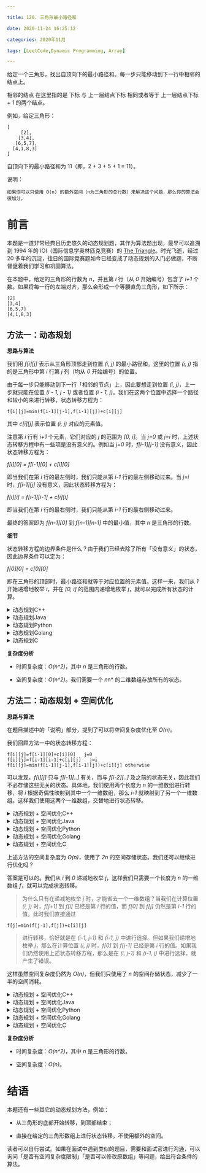 ```yaml
---

title: 120. 三角形最小路径和

date: 2020-11-24 16:25:12

categories: 2020年11月

tags: [LeetCode,Dynamic Programming, Array]

---
```

 
给定一个三角形，找出自顶向下的最小路径和。每一步只能移动到下一行中相邻的结点上。

相邻的结点 在这里指的是 下标 与 上一层结点下标 相同或者等于 上一层结点下标 + 1 的两个结点。

<!-- more -->



 

例如，给定三角形：
    
    [
         [2],
        [3,4],
       [6,5,7],
      [4,1,8,3]
    ]
自顶向下的最小路径和为 11（即，2 + 3 + 5 + 1 = 11）。

 

说明：
    
    如果你可以只使用 O(n) 的额外空间（n为三角形的总行数）来解决这个问题，那么你的算法会很加分。
    

# 前言

本题是一道非常经典且历史悠久的动态规划题，其作为算法题出现，最早可以追溯到 1994 年的 IOI（国际信息学奥林匹克竞赛）的 [The Triangle](https://ioinformatics.org/files/ioi1994problem1.pdf)。时光飞逝，经过 20 多年的沉淀，往日的国际竞赛题如今已经变成了动态规划的入门必做题，不断督促着我们学习和巩固算法。

在本题中，给定的三角形的行数为 *n*，并且第 *i* 行（从 *0* 开始编号）包含了 *i+1* 个数。如果将每一行的左端对齐，那么会形成一个等腰直角三角形，如下所示：

```
[2]
[3,4]
[6,5,7]
[4,1,8,3]
```

## 方法一：动态规划

**思路与算法**

我们用 *f[i][j]* 表示从三角形顶部走到位置 *(i, j)* 的最小路径和。这里的位置 *(i, j)* 指的是三角形中第 *i* 行第 *j* 列（均从 *0* 开始编号）的位置。

由于每一步只能移动到下一行「相邻的节点」上，因此要想走到位置 *(i, j)*，上一步就只能在位置 *(i - 1, j - 1)* 或者位置 *(i - 1, j)*。我们在这两个位置中选择一个路径和较小的来进行转移，状态转移方程为：

    f[i][j]=min(f[i-1][j-1],f[i-1][j])+c[i][j]

其中 *c[i][j]* 表示位置 *(i, j)* 对应的元素值。

注意第 *i* 行有 *i+1* 个元素，它们对应的 *j* 的范围为 *[0, i]*。当 *j=0* 或 *j=i* 时，上述状态转移方程中有一些项是没有意义的。例如当 *j=0* 时，*f[i-1][j-1]* 没有意义，因此状态转移方程为：

*f[i][0] = f[i-1][0] + c[i][0]*

即当我们在第 *i* 行的最左侧时，我们只能从第 *i-1* 行的最左侧移动过来。当 *j=i* 时，*f[i-1][j]* 没有意义，因此状态转移方程为：

*f[i][i] = f[i-1][i-1] + c[i][i]*

即当我们在第 *i* 行的最右侧时，我们只能从第 *i-1* 行的最右侧移动过来。

最终的答案即为 *f[n-1][0]* 到 *f[n-1][n-1]* 中的最小值，其中 *n* 是三角形的行数。

**细节**

状态转移方程的边界条件是什么？由于我们已经去除了所有「没有意义」的状态，因此边界条件可以定为：

*f[0][0] = c[0][0]*

即在三角形的顶部时，最小路径和就等于对应位置的元素值。这样一来，我们从 *1* 开始递增地枚举 *i*，并在 *[0, i]* 的范围内递增地枚举 *j*，就可以完成所有状态的计算。

<details>
    <summary>动态规划C++</summary>


```C++ [sol1-C++]
class Solution {
public:
    int minimumTotal(vector<vector<int>>& triangle) {
        int n = triangle.size();
        vector<vector<int>> f(n, vector<int>(n));
        f[0][0] = triangle[0][0];
        for (int i = 1; i < n; ++i) {
            f[i][0] = f[i - 1][0] + triangle[i][0];
            for (int j = 1; j < i; ++j) {
                f[i][j] = min(f[i - 1][j - 1], f[i - 1][j]) + triangle[i][j];
            }
            f[i][i] = f[i - 1][i - 1] + triangle[i][i];
        }
        return *min_element(f[n - 1].begin(), f[n - 1].end());
    }
};
```
</details>
<details>
    <summary>动态规划Java</summary>


```Java [sol1-Java]
class Solution {
    public int minimumTotal(List<List<Integer>> triangle) {
        int n = triangle.size();
        int[][] f = new int[n][n];
        f[0][0] = triangle.get(0).get(0);
        for (int i = 1; i < n; ++i) {
            f[i][0] = f[i - 1][0] + triangle.get(i).get(0);
            for (int j = 1; j < i; ++j) {
                f[i][j] = Math.min(f[i - 1][j - 1], f[i - 1][j]) + triangle.get(i).get(j);
            }
            f[i][i] = f[i - 1][i - 1] + triangle.get(i).get(i);
        }
        int minTotal = f[n - 1][0];
        for (int i = 1; i < n; ++i) {
            minTotal = Math.min(minTotal, f[n - 1][i]);
        }
        return minTotal;
    }
}
```
</details>
<details>
    <summary>动态规划Python</summary>


```Python [sol1-Python3]
class Solution:
    def minimumTotal(self, triangle: List[List[int]]) -> int:
        n = len(triangle)
        f = [[0] * n for _ in range(n)]
        f[0][0] = triangle[0][0]

        for i in range(1, n):
            f[i][0] = f[i - 1][0] + triangle[i][0]
            for j in range(1, i):
                f[i][j] = min(f[i - 1][j - 1], f[i - 1][j]) + triangle[i][j]
            f[i][i] = f[i - 1][i - 1] + triangle[i][i]
        
        return min(f[n - 1])
```
</details>
<details>
    <summary>动态规划Golang</summary>


```golang [sol1-Golang]
func minimumTotal(triangle [][]int) int {
    n := len(triangle)
    f := make([][]int, n)
    for i := 0; i < n; i++ {
        f[i] = make([]int, n)
    }
    f[0][0] = triangle[0][0]
    for i := 1; i < n; i++ {
        f[i][0] = f[i - 1][0] + triangle[i][0]
        for j := 1; j < i; j++ {
            f[i][j] = min(f[i - 1][j - 1], f[i - 1][j]) + triangle[i][j]
        }
        f[i][i] = f[i - 1][i - 1] + triangle[i][i]
    }
    ans := math.MaxInt32
    for i := 0; i < n; i++ {
        ans = min(ans, f[n-1][i])
    }
    return ans
}

func min(x, y int) int {
    if x < y {
        return x
    }
    return y
}
```
</details>
<details>
    <summary>动态规划C</summary>


```C [sol1-C]
int minimumTotal(int** triangle, int triangleSize, int* triangleColSize) {
    int f[triangleSize][triangleSize];
    memset(f, 0, sizeof(f));
    f[0][0] = triangle[0][0];
    for (int i = 1; i < triangleSize; ++i) {
        f[i][0] = f[i - 1][0] + triangle[i][0];
        for (int j = 1; j < i; ++j) {
            f[i][j] = fmin(f[i - 1][j - 1], f[i - 1][j]) + triangle[i][j];
        }
        f[i][i] = f[i - 1][i - 1] + triangle[i][i];
    }
    int ret = f[triangleSize - 1][0];
    for (int i = 1; i < triangleSize; i++)
        ret = fmin(ret, f[triangleSize - 1][i]);
    return ret;
}
```
</details>

**复杂度分析**

- 时间复杂度：*O(n^2)*，其中 *n* 是三角形的行数。

- 空间复杂度：*O(n^2)*。我们需要一个 *n*n* 的二维数组存放所有的状态。


## 方法二：动态规划 + 空间优化

**思路与算法**

在题目描述中的「说明」部分，提到了可以将空间复杂度优化至 *O(n)*。

我们回顾方法一中的状态转移方程：

    f[i][j]=f[i-1][0]+c[i][0]   j=0
    f[i][j]=f[i-1][i-1]+c[i][j]   j=i
    f[i][j]=min(f[i-1][j-1],f[i-1][j])+c[i][j] otherwise

可以发现，*f[i][j]* 只与 *f[i-1][..]* 有关，而与 *f[i-2][..]* 及之前的状态无关，因此我们不必存储这些无关的状态。具体地，我们使用两个长度为 *n* 的一维数组进行转移，将 *i* 根据奇偶性映射到其中一个一维数组，那么 *i-1* 就映射到了另一个一维数组。这样我们使用这两个一维数组，交替地进行状态转移。
<details>
    <summary>动态规划 + 空间优化C++</summary>


```C++ [sol2-C++]
class Solution {
public:
    int minimumTotal(vector<vector<int>>& triangle) {
        int n = triangle.size();
        vector<vector<int>> f(2, vector<int>(n));
        f[0][0] = triangle[0][0];
        for (int i = 1; i < n; ++i) {
            int curr = i % 2;
            int prev = 1 - curr;
            f[curr][0] = f[prev][0] + triangle[i][0];
            for (int j = 1; j < i; ++j) {
                f[curr][j] = min(f[prev][j - 1], f[prev][j]) + triangle[i][j];
            }
            f[curr][i] = f[prev][i - 1] + triangle[i][i];
        }
        return *min_element(f[(n - 1) % 2].begin(), f[(n - 1) % 2].end());
    }
};
```
</details>
<details>
    <summary>动态规划 + 空间优化Java</summary>


```Java [sol2-Java]
class Solution {
    public int minimumTotal(List<List<Integer>> triangle) {
        int n = triangle.size();
        int[][] f = new int[2][n];
        f[0][0] = triangle.get(0).get(0);
        for (int i = 1; i < n; ++i) {
            int curr = i % 2;
            int prev = 1 - curr;
            f[curr][0] = f[prev][0] + triangle.get(i).get(0);
            for (int j = 1; j < i; ++j) {
                f[curr][j] = Math.min(f[prev][j - 1], f[prev][j]) + triangle.get(i).get(j);
            }
            f[curr][i] = f[prev][i - 1] + triangle.get(i).get(i);
        }
        int minTotal = f[(n - 1) % 2][0];
        for (int i = 1; i < n; ++i) {
            minTotal = Math.min(minTotal, f[(n - 1) % 2][i]);
        }
        return minTotal;
    }
}
```
</details>
<details>
    <summary>动态规划 + 空间优化Python</summary>


```Python [sol2-Python3]
class Solution:
    def minimumTotal(self, triangle: List[List[int]]) -> int:
        n = len(triangle)
        f = [[0] * n for _ in range(2)]
        f[0][0] = triangle[0][0]

        for i in range(1, n):
            curr, prev = i % 2, 1 - i % 2
            f[curr][0] = f[prev][0] + triangle[i][0]
            for j in range(1, i):
                f[curr][j] = min(f[prev][j - 1], f[prev][j]) + triangle[i][j]
            f[curr][i] = f[prev][i - 1] + triangle[i][i]
        
        return min(f[(n - 1) % 2])
```
</details>
<details>
    <summary>动态规划 + 空间优化Golang</summary>


```golang [sol2-Golang]
func minimumTotal(triangle [][]int) int {
    n := len(triangle)
    f := [2][]int{}
    for i := 0; i < 2; i++ {
        f[i] = make([]int, n)
    }
    f[0][0] = triangle[0][0]
    for i := 1; i < n; i++ {
        curr := i % 2
        prev := 1 - curr
        f[curr][0] = f[prev][0] + triangle[i][0]
        for j := 1; j < i; j++ {
            f[curr][j] = min(f[prev][j - 1], f[prev][j]) + triangle[i][j]
        }
        f[curr][i] = f[prev][i - 1] + triangle[i][i]
    }
    ans := math.MaxInt32
    for i := 0; i < n; i++ {
        ans = min(ans, f[(n-1)%2][i])
    }
    return ans
}

func min(x, y int) int {
    if x < y {
        return x
    }
    return y
}
```
</details>
<details>
    <summary>动态规划 + 空间优化C</summary>


```C [sol2-C]
int minimumTotal(int** triangle, int triangleSize, int* triangleColSize) {
    int f[2][triangleSize];
    memset(f, 0, sizeof(f));
    f[0][0] = triangle[0][0];
    for (int i = 1; i < triangleSize; ++i) {
        int curr = i % 2;
        int prev = 1 - curr;
        f[curr][0] = f[prev][0] + triangle[i][0];
        for (int j = 1; j < i; ++j) {
            f[curr][j] = fmin(f[prev][j - 1], f[prev][j]) + triangle[i][j];
        }
        f[curr][i] = f[prev][i - 1] + triangle[i][i];
    }
    int ret = f[(triangleSize - 1) % 2][0];
    for (int i = 1; i < triangleSize; i++)
        ret = fmin(ret, f[(triangleSize - 1) % 2][i]);
    return ret;
}
```
</details>

上述方法的空间复杂度为 *O(n)*，使用了 *2n* 的空间存储状态。我们还可以继续进行优化吗？

答案是可以的。我们从 *i* 到 *0* 递减地枚举 *j*，这样我们只需要一个长度为 *n* 的一维数组 *f*，就可以完成状态转移。

> 为什么只有在递减地枚举 *j* 时，才能省去一个一维数组？当我们在计算位置 *(i, j)* 时，*f[j+1]* 到 *f[i]* 已经是第 *i* 行的值，而 *f[0]* 到 *f[j]* 仍然是第 *i-1* 行的值。此时我们直接通过

    f[j]=min(f[j-1],f[j])+c[i][j]

> 进行转移，恰好就是在 *(i-1, j-1)* 和 *(i-1, j)* 中进行选择。但如果我们递增地枚举 *j*，那么在计算位置 *(i, j)* 时，*f[0]* 到 *f[j-1]* 已经是第 *i* 行的值。如果我们仍然使用上述状态转移方程，那么是在 *(i, j-1)* 和 *(i-1, j)* 中进行选择，就产生了错误。

这样虽然空间复杂度仍然为 *O(n)*，但我们只使用了 *n* 的空间存储状态，减少了一半的空间消耗。

<details>
    <summary>动态规划 + 空间优化C++</summary>


```C++ [sol3-C++]
class Solution {
public:
    int minimumTotal(vector<vector<int>>& triangle) {
        int n = triangle.size();
        vector<int> f(n);
        f[0] = triangle[0][0];
        for (int i = 1; i < n; ++i) {
            f[i] = f[i - 1] + triangle[i][i];
            for (int j = i - 1; j > 0; --j) {
                f[j] = min(f[j - 1], f[j]) + triangle[i][j];
            }
            f[0] += triangle[i][0];
        }
        return *min_element(f.begin(), f.end());
    }
};
```
</details>
<details>
    <summary>动态规划 + 空间优化Java</summary>


```Java [sol3-Java]
class Solution {
    public int minimumTotal(List<List<Integer>> triangle) {
        int n = triangle.size();
        int[] f = new int[n];
        f[0] = triangle.get(0).get(0);
        for (int i = 1; i < n; ++i) {
            f[i] = f[i - 1] + triangle.get(i).get(i);
            for (int j = i - 1; j > 0; --j) {
                f[j] = Math.min(f[j - 1], f[j]) + triangle.get(i).get(j);
            }
            f[0] += triangle.get(i).get(0);
        }
        int minTotal = f[0];
        for (int i = 1; i < n; ++i) {
            minTotal = Math.min(minTotal, f[i]);
        }
        return minTotal;
    }
}
```
</details>
<details>
    <summary>动态规划 + 空间优化Python</summary>


```Python [sol3-Python3]
class Solution:
    def minimumTotal(self, triangle: List[List[int]]) -> int:
        n = len(triangle)
        f = [0] * n
        f[0] = triangle[0][0]

        for i in range(1, n):
            f[i] = f[i - 1] + triangle[i][i]
            for j in range(i - 1, 0, -1):
                f[j] = min(f[j - 1], f[j]) + triangle[i][j]
            f[0] += triangle[i][0]
        
        return min(f)
```
</details>
<details>
    <summary>动态规划 + 空间优化Golang</summary>


```golang [sol3-Golang]
func minimumTotal(triangle [][]int) int {
    n := len(triangle)
    f := make([]int, n)
    f[0] = triangle[0][0]
    for i := 1; i < n; i++ {
        f[i] = f[i - 1] + triangle[i][i]
        for j := i - 1; j > 0; j-- {
            f[j] = min(f[j - 1], f[j]) + triangle[i][j]
        }
        f[0] += triangle[i][0]
    }
    ans := math.MaxInt32
    for i := 0; i < n; i++ {
        ans = min(ans, f[i])
    }
    return ans
}

func min(x, y int) int {
    if x < y {
        return x
    }
    return y
}
```
</details>
<details>
    <summary>动态规划 + 空间优化C</summary>


```C [sol3-C]
int minimumTotal(int** triangle, int triangleSize, int* triangleColSize) {
    int f[triangleSize];
    memset(f, 0, sizeof(f));
    f[0] = triangle[0][0];
    for (int i = 1; i < triangleSize; ++i) {
        f[i] = f[i - 1] + triangle[i][i];
        for (int j = i - 1; j > 0; --j) {
            f[j] = fmin(f[j - 1], f[j]) + triangle[i][j];
        }
        f[0] += triangle[i][0];
    }
    int ret = f[0];
    for (int i = 1; i < triangleSize; i++) ret = fmin(ret, f[i]);
    return ret;
}
```
</details>

**复杂度分析**

- 时间复杂度：*O(n^2)*，其中 *n* 是三角形的行数。

- 空间复杂度：*O(n)*。

# 结语

本题还有一些其它的动态规划方法，例如：

- 从三角形的底部开始转移，到顶部结束；

- 直接在给定的三角形数组上进行状态转移，不使用额外的空间。

读者可以自行尝试。如果在面试中遇到类似的题目，需要和面试官进行沟通，可以询问「是否有空间复杂度限制」「是否可以修改原数组」等问题，给出符合条件的算法。